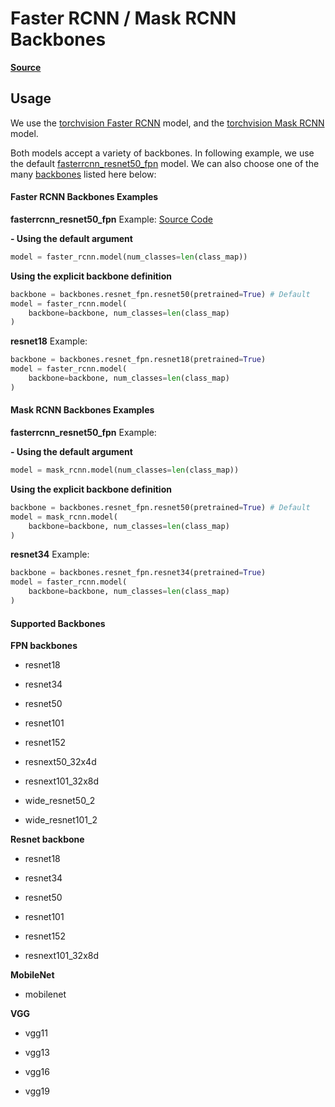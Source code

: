 # Faster RCNN / Mask RCNN Backbones

[**Source**](https://github.com/airctic/icevision/tree/master/icevision/backbones)


## Usage

We use the [torchvision Faster RCNN](https://github.com/pytorch/vision/blob/master/torchvision/models/detection/faster_rcnn.py)  model, and the [torchvision Mask RCNN](https://github.com/pytorch/vision/blob/master/torchvision/models/detection/mask_rcnn.py) model. 

Both models accept a variety of backbones. In following example, we use the default [fasterrcnn_resnet50_fpn](https://github.com/pytorch/vision/blob/27278ec8887a511bd7d6f1202d50b0da7537fc3d/torchvision/models/detection/faster_rcnn.py#L291) model. We can also choose one of the many [backbones](https://github.com/airctic/icevision/blob/master/icevision/backbones/resnet_fpn.py) listed here below: 

#### **Faster RCNN Backbones Examples**
**fasterrcnn_resnet50_fpn** Example: [Source Code](https://airctic.github.io/icevision/examples/backbones_faster_rcnn/)

**- Using the default argument**
``` python
model = faster_rcnn.model(num_classes=len(class_map))
```

**Using the explicit backbone definition**
``` python hl_lines="1 3"
backbone = backbones.resnet_fpn.resnet50(pretrained=True) # Default
model = faster_rcnn.model(
    backbone=backbone, num_classes=len(class_map)
)
```

**resnet18** Example:

``` python hl_lines="1 3"
backbone = backbones.resnet_fpn.resnet18(pretrained=True)
model = faster_rcnn.model(
    backbone=backbone, num_classes=len(class_map)
)
```

#### **Mask RCNN Backbones Examples**
**fasterrcnn_resnet50_fpn** Example:

**- Using the default argument**
``` python
model = mask_rcnn.model(num_classes=len(class_map))
```

**Using the explicit backbone definition**
``` python hl_lines="1 3"
backbone = backbones.resnet_fpn.resnet50(pretrained=True) # Default
model = mask_rcnn.model(
    backbone=backbone, num_classes=len(class_map)
)
```

**resnet34** Example:

``` python hl_lines="1 3"
backbone = backbones.resnet_fpn.resnet34(pretrained=True)
model = faster_rcnn.model(
    backbone=backbone, num_classes=len(class_map)
)
```

#### Supported Backbones
**FPN backbones**
- resnet18

- resnet34

- resnet50

- resnet101

- resnet152

- resnext50_32x4d

- resnext101_32x8d

- wide_resnet50_2

- wide_resnet101_2

**Resnet backbone**
- resnet18

- resnet34

- resnet50

- resnet101

- resnet152

- resnext101_32x8d

**MobileNet**
- mobilenet

**VGG**

- vgg11

- vgg13

- vgg16

- vgg19
